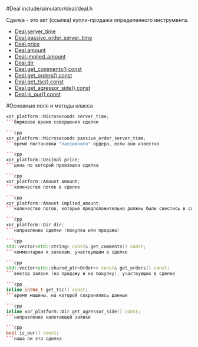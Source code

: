 #Deal
include/simulator/deal/deal.h



Сделка - это акт (ссылка) купли-продажи определенного инструмента.


* [Deal.server_time](#server_time)
* [Deal.passive_order_server_time](#passive_order_server_time)
* [Deal.price](#price)
* [Deal.amount](#amount)
* [Deal.implied_amount](#implied_amount)
* [Deal.dir](#dir)
* [Deal.get_comments() const](#get_comments)
* [Deal.get_orders() const](#get_orders)
* [Deal.get_tsc() const](#get_tsc)
* [Deal.get_agressor_side() const](#get_agressor_side)
* [Deal.is_our() const](#is_our)

#Основные поля и методы класса

```cpp
xor_platform::Microseconds server_time;
```биржевое время совершения сделки

```cpp
xor_platform::Microseconds passive_order_server_time;
```время постановки "пассивного" ордера, если оно известно

```cpp
xor_platform::Decimal price;
```цена по которой произошла сделка

```cpp
xor_platform::Amount amount;
```количество лотов в сделке

```cpp
xor_platform::Amount implied_amount;
```количество лотов, которые предположительно должны были свестись в случае, когда налетающая заявка была нашей

```cpp
xor_platform::Dir dir;
```направление сделки (покупка или продажа)

```cpp
std::vector<std::string> const& get_comments() const;
```комментарии к заявкам, участвующим в сделке

```cpp
std::vector<std::shared_ptr<Order>> const& get_orders() const;
```вектор заявок (на продажу и на покупку), участвующих в сделке

```cpp
inline int64_t get_tsc() const;
```время машины, на которой сохранялись данные

```cpp
inline xor_platform::Dir get_agressor_side() const;
```направление налетающей заявки

```cpp
bool is_our() const;
```наша ли это сделка

